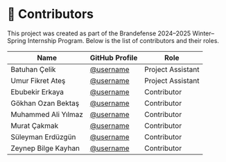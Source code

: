 # 👥 Contributors

This project was created as part of the Brandefense 2024–2025 Winter–Spring Internship Program.
Below is the list of contributors and their roles.

| Name                 | GitHub Profile                             | Role               |
|----------------------|--------------------------------------------|-------------------|
| Batuhan Çelik        | [@username](https://github.com/username)   | Project Assistant |
| Umur Fikret Ateş     | [@username](https://github.com/username)   | Project Assistant |
| Ebubekir Erkaya      | [@username](https://github.com/username)   | Contributor       |
| Gökhan Ozan Bektaş   | [@username](https://github.com/username)   | Contributor       |
| Muhammed Ali Yılmaz  | [@username](https://github.com/username)   | Contributor       |
| Murat Çakmak         | [@username](https://github.com/username)   | Contributor       |
| Süleyman Erdüzgün    | [@username](https://github.com/username)   | Contributor       |
| Zeynep Bilge Kayhan  | [@username](https://github.com/username)   | Contributor       |
